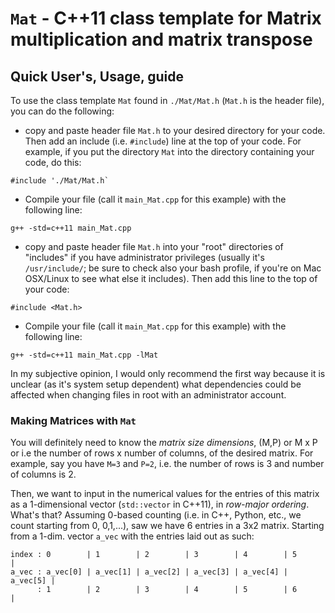 # `Mat` - C++11 class template for Matrix multiplication and matrix transpose

## Quick User's, Usage, guide

To use the class template `Mat` found in `./Mat/Mat.h` (`Mat.h` is the header file), you can do the following:
* copy and paste header file `Mat.h` to your desired directory for your code.  Then add an include (i.e. `#include`) line at the top of your code.  For example, if you put the directory `Mat` into the directory containing your code, do this:
```
#include './Mat/Mat.h`
```
- Compile your file (call it `main_Mat.cpp` for this example) with the following line:   
```
g++ -std=c++11 main_Mat.cpp
```
* copy and paste header file `Mat.h` into your "root" directories of "includes" if you have administrator privileges (usually it's `/usr/include/`; be sure to check also your bash profile, if you're on Mac OSX/Linux to see what else it includes).  Then add this line to the top of your code:
```
#include <Mat.h>
```
- Compile your file (call it `main_Mat.cpp` for this example) with the following line:
```
g++ -std=c++11 main_Mat.cpp -lMat
```

In my subjective opinion, I would only recommend the first way because it is unclear (as it's system setup dependent) what dependencies could be affected when changing files in root with an administrator account.

### Making Matrices with `Mat`

You will definitely need to know the *matrix size dimensions*, (M,P) or M x P or i.e the number of rows x number of columns, of the desired matrix.  For example, say you have `M=3` and `P=2`, i.e. the number of rows is 3 and number of columns is 2.

Then, we want to input in the numerical values for the entries of this matrix as a 1-dimensional vector (`std::vector` in C++11), in *row-major ordering*.  What's that?  Assuming 0-based counting (i.e. in C++, Python, etc., we count starting from 0, 0,1,...), saw we have 6 entries in a 3x2 matrix.  Starting from a 1-dim. vector `a_vec` with the entries laid out as such:
```
index : 0        | 1        | 2        | 3        | 4        | 5        |
a_vec : a_vec[0] | a_vec[1] | a_vec[2] | a_vec[3] | a_vec[4] | a_vec[5] |  
      : 1        | 2        | 3        | 4        | 5        | 6        |  
```   


